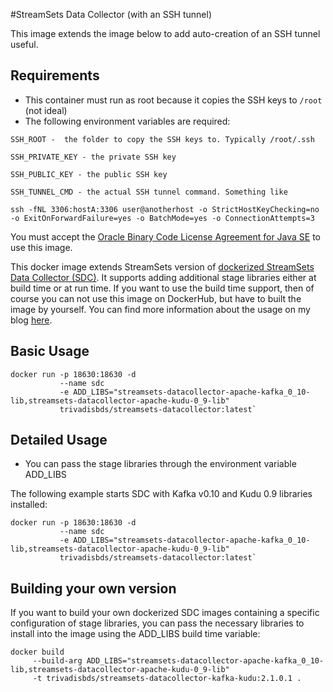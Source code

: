 #StreamSets Data Collector (with an SSH tunnel)

This image extends the image below to add auto-creation of an SSH tunnel useful.

## Requirements
- This container must run as root because it copies the SSH keys to `/root` (not ideal)
- The following environment variables are required:

```
SSH_ROOT -  the folder to copy the SSH keys to. Typically /root/.ssh
```
```
SSH_PRIVATE_KEY - the private SSH key
```
```
SSH_PUBLIC_KEY - the public SSH key
```
```
SSH_TUNNEL_CMD - the actual SSH tunnel command. Something like

ssh -fNL 3306:hostA:3306 user@anotherhost -o StrictHostKeyChecking=no -o ExitOnForwardFailure=yes -o BatchMode=yes -o ConnectionAttempts=3

```

You must accept the [Oracle Binary Code License Agreement for Java SE](http://www.oracle.com/technetwork/java/javase/terms/license/index.html) to use this image.

This docker image extends StreamSets version of [dockerized StreamSets Data Collector (SDC)](https://hub.docker.com/r/streamsets/datacollector/). It supports adding additional stage libraries either at build time or at run time. If you want to use the build time support, then of course you can not use this image on DockerHub, but have to built the image by yourself.
You can find more information about the usage on my blog [here](https://guidoschmutz.wordpress.com/2016/10/25/additional-stage-libraries-with-dockerized-streamsets/).

Basic Usage
-----------
```
docker run -p 18630:18630 -d
           --name sdc
           -e ADD_LIBS="streamsets-datacollector-apache-kafka_0_10-lib,streamsets-datacollector-apache-kudu-0_9-lib"     
           trivadisbds/streamsets-datacollector:latest`
```
Detailed Usage
--------------
*   You can pass the stage libraries through the environment variable ADD_LIBS

The following example starts SDC with Kafka v0.10 and Kudu 0.9 libraries installed:

```
docker run -p 18630:18630 -d
           --name sdc
           -e ADD_LIBS="streamsets-datacollector-apache-kafka_0_10-lib,streamsets-datacollector-apache-kudu-0_9-lib"     
           trivadisbds/streamsets-datacollector:latest`
```

Building your own version
-------------------------

If you want to build your own dockerized SDC images containing a specific configuration of stage libraries, you can pass the necessary libraries to install into the image using the ADD_LIBS build time variable:

```
docker build
     --build-arg ADD_LIBS="streamsets-datacollector-apache-kafka_0_10-lib,streamsets-datacollector-apache-kudu-0_9-lib"
     -t trivadisbds/streamsets-datacollector-kafka-kudu:2.1.0.1 .
```

